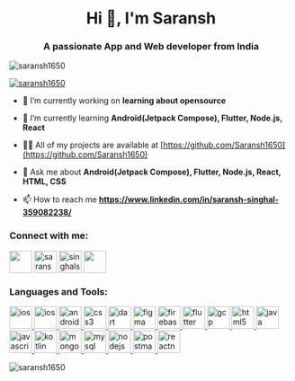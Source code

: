 <h1 align="center">Hi 👋, I'm Saransh</h1>
<h3 align="center">A passionate App and Web developer from India</h3>

<p align="left"> <img src="https://komarev.com/ghpvc/?username=saransh1650&label=Profile%20views&color=0e75b6&style=flat" alt="saransh1650" /> </p>

<p align="left"> <a href=""><img src="https://github-profile-trophy.vercel.app/?username=saransh1650&title=MultipleLang,Repositories" alt="saransh1650" /></a> </p>

- 🔭 I’m currently working on **learning about opensource** 

- 🌱 I’m currently learning **Android(Jetpack Compose), Flutter, Node.js, React**

- 👨‍💻 All of my projects are available at [https://github.com/Saransh1650](https://github.com/Saransh1650)

- 💬 Ask me about **Android(Jetpack Compose), Flutter, Node.js, React, HTML, CSS**

- 📫 How to reach me **https://www.linkedin.com/in/saransh-singhal-359082238/**

<h3 align="left">Connect with me:</h3>
<p align="left">
<a href="https://linkedin.com/in/saransh-singhal-359082238" target="blank"><img align="center" src=https://www.vectorlogo.zone/logos/linkedin/linkedin-tile.svg height="40" width="40" /></a>
<a href="https://instagram.com/saranshsinghall" target="blank"><img align="center" src="https://www.vectorlogo.zone/logos/instagram/instagram-icon.svg" alt="saranshsinghall" height="40" width="40" /></a>
<a href="https://g.dev/SaranshSinghal" target="blank"><img align="center" src="https://www.vectorlogo.zone/logos/google/google-icon.svg" alt="singhalsaransh40" height="40" width="40" /></a>
<a href="https://twitter.com/SaaranshSinghal" target="blank"><img align="center" src=https://www.vectorlogo.zone/logos/twitter/twitter-tile.svg height="40" width="40" /></a>
</p>

<h3 align="left">Languages and Tools:</h3>

<p align="left">
  <a href="https://developer.apple.com" target="_blank" rel="noreferrer"> <img src="https://cdn.worldvectorlogo.com/logos/ios-2.svg" alt="ios" width="40" height="40"/> </a>
  <a href="https://developer.apple.com" target="_blank" rel="noreferrer"> <img src="https://www.vectorlogo.zone/logos/swift/swift-icon.svg" alt="ios" width="40" height="40"/> </a>
  <a href="https://developer.android.com" target="_blank" rel="noreferrer"> <img src="https://www.vectorlogo.zone/logos/android/android-icon.svg" alt="android" width="40" height="40"/> </a> <a href="https://www.w3schools.com/css/" target="_blank" rel="noreferrer"> <img src="https://www.vectorlogo.zone/logos/w3_css/w3_css-official.svg" alt="css3" width="40" height="40"/> </a> <a href="https://dart.dev" target="_blank" rel="noreferrer"> <img src="https://www.vectorlogo.zone/logos/dartlang/dartlang-icon.svg" alt="dart" width="40" height="40"/> </a> <a href="https://www.figma.com/" target="_blank" rel="noreferrer"> <img src="https://www.vectorlogo.zone/logos/figma/figma-icon.svg" alt="figma" width="40" height="40"/> </a> <a href="https://firebase.google.com/" target="_blank" rel="noreferrer"> <img src="https://www.vectorlogo.zone/logos/firebase/firebase-icon.svg" alt="firebase" width="40" height="40"/> </a> <a href="https://flutter.dev" target="_blank" rel="noreferrer"> <img src="https://www.vectorlogo.zone/logos/flutterio/flutterio-icon.svg" alt="flutter" width="40" height="40"/> </a> <a href="https://cloud.google.com" target="_blank" rel="noreferrer"> <img src="https://www.vectorlogo.zone/logos/google_cloud/google_cloud-icon.svg" alt="gcp" width="40" height="40"/> </a> <a href="https://www.w3.org/html/" target="_blank" rel="noreferrer"> <img src="https://www.vectorlogo.zone/logos/w3_html5/w3_html5-icon.svg" alt="html5" width="40" height="40"/> </a> <a href="https://www.java.com" target="_blank" rel="noreferrer"> <img src="https://www.vectorlogo.zone/logos/java/java-icon.svg" alt="java" width="40" height="40"/> </a> <a href="https://developer.mozilla.org/en-US/docs/Web/JavaScript" target="_blank" rel="noreferrer"> <img src="https://www.vectorlogo.zone/logos/javascript/javascript-icon.svg" alt="javascript" width="40" height="40"/> </a> <a href="https://kotlinlang.org" target="_blank" rel="noreferrer"> <img src="https://www.vectorlogo.zone/logos/kotlinlang/kotlinlang-icon.svg" alt="kotlin" width="40" height="40"/> </a> <a href="https://www.mongodb.com/" target="_blank" rel="noreferrer"> <img src="https://www.vectorlogo.zone/logos/mongodb/mongodb-icon.svg" alt="mongodb" width="40" height="40"/> </a> <a href="https://www.mysql.com/" target="_blank" rel="noreferrer"> <img src="https://www.vectorlogo.zone/logos/mysql/mysql-icon.svg" alt="mysql" width="40" height="40"/> </a> <a href="https://nodejs.org" target="_blank" rel="noreferrer"> <img src="https://www.vectorlogo.zone/logos/nodejs/nodejs-icon.svg" alt="nodejs" width="40" height="40"/> </a> <a href="https://postman.com" target="_blank" rel="noreferrer"> <img src="https://www.vectorlogo.zone/logos/getpostman/getpostman-icon.svg" alt="postman" width="40" height="40"/> </a> <a href="https://reactnative.dev/" target="_blank" rel="noreferrer"> <img src="https://reactnative.dev/img/header_logo.svg" alt="reactnative" width="40" height="40"/> </a> </p>

<p><img align="left" src="https://github-readme-stats.vercel.app/api/top-langs?username=saransh1650&show_icons=true&locale=en&layout=compact" alt="saransh1650" /></p>

